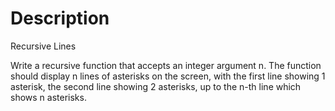 # Description

Recursive Lines

Write a recursive function that accepts an integer argument n.
The function should display n lines of asterisks on the screen,
with the first line showing 1 asterisk, the second line showing 2 asterisks,
up to the n-th line which shows n asterisks.
